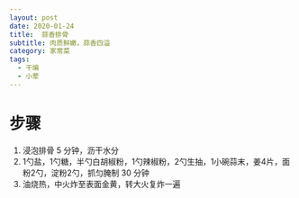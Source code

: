 ```yaml
---
layout: post
date: 2020-01-24
title:  蒜香排骨
subtitle: 肉质鲜嫩，蒜香四溢
category: 家常菜
tags:
  - 干煸
  - 小荤
---
```


# 步骤

1. 浸泡排骨 5 分钟，沥干水分
2. 1勺盐，1勺糖，半勺白胡椒粉，1勺辣椒粉，2勺生抽，1小碗蒜末，姜4片，面粉2勺，淀粉2勺，抓匀腌制 30 分钟
3. 油烧热，中火炸至表面金黄，转大火复炸一遍
